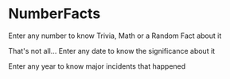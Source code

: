 # NumberFacts

Enter any number to know Trivia, Math or a Random Fact about it

That's not all... Enter any date to know the significance about it

Enter any year to know  major incidents that happened 


